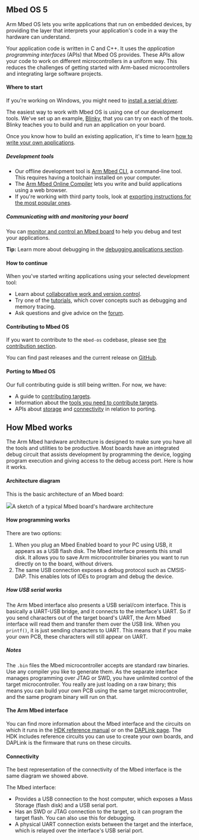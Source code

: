 ## Mbed OS 5

Arm Mbed OS lets you write applications that run on embedded devices, by providing the layer that interprets your application's code in a way the hardware can understand.

Your application code is written in C and C++. It uses the *application programming interfaces* (APIs) that Mbed OS provides. These APIs allow your code to work on different microcontrollers in a uniform way. This reduces the challenges of getting started with Arm-based microcontrollers and integrating large software projects.

#### Where to start

<span class="tips">If you're working on Windows, you might need to [install a serial driver](/docs/v5.8/tutorials/windows-serial-driver.html).

The easiest way to work with Mbed OS is using one of our development tools. We've set up an example, [Blinky](/docs/v5.8/tutorials/your-first-program.html), that you can try on each of the tools. Blinky teaches you to build and run an application on your board.

Once you know how to build an existing application, it's time to learn [how to write your own applications](/docs/v5.8/reference/index.html).

##### Development tools

- Our offline development tool is [Arm Mbed CLI](/docs/v5.8/tools/arm-mbed-cli.html), a command-line tool. This requires having a toolchain installed on your computer.
- The [Arm Mbed Online Compiler](/docs/v5.8/tools/arm-online-compiler.html) lets you write and build applications using a web browser.
- If you're working with third party tools, look at [exporting instructions for the most popular ones](/docs/v5.8/tools/exporting.html).

##### Communicating with and monitoring your board

You can [monitor and control an Mbed board](/docs/v5.8/tutorials/serial-comm.html) to help you debug and test your applications.

<span class="tips">**Tip:** Learn more about debugging in the [debugging applications section](/docs/v5.8/tutorials/debugging-applications.html).</span>

#### How to continue

When you've started writing applications using your selected development tool:

- Learn about [collaborative work and version control](/docs/v5.8/tools/collab-online-comp.html).
- Try one of the [tutorials](/docs/v5.8/tutorials/index.html), which cover concepts such as debugging and memory tracing.
- Ask questions and give advice on the [forum](https://os.mbed.com/forum/).

#### Contributing to Mbed OS

If you want to contribute to the `mbed-os` codebase, please see [the contribution section](/docs/v5.8/reference/contributing.html).

You can find past releases and the current release on [GitHub](https://github.com/ARMmbed/mbed-os/releases/).

#### Porting to Mbed OS

Our full contributing guide is still being written. For now, we have:

- A guide to [contributing targets](/docs/v5.8/reference/contributing-target.html).
- Information about the [tools you need to contribute targets](/docs/v5.8/reference/contributing-tools.html).
- APIs about [storage](/docs/v5.8/reference/contributing-storage.html) and [connectivity](/docs/v5.8/reference/contributing-connectivity.html) in relation to porting.

## How Mbed works

The Arm Mbed hardware architecture is designed to make sure you have all the tools and utilities to be productive. Most boards have an integrated debug circuit that assists development by programming the device, logging program execution and giving access to the debug access port. Here is how it works.

#### Architecture diagram

This is the basic architecture of an Mbed board:

<span class="images">![](https://s3-us-west-2.amazonaws.com/mbed-os-docs-images/mbed_internal.png)<span>A sketch of a typical Mbed board's hardware architecture</span></span>

#### How programming works

There are two options:

1. When you plug an Mbed Enabled board to your PC using USB, it appears as a USB flash disk. The Mbed interface presents this small disk. It allows you to save Arm microcontroller binaries you want to run directly on to the board, without drivers.
2. The same USB connection exposes a debug protocol such as CMSIS-DAP. This enables lots of IDEs to program and debug the device.

##### How USB serial works

The Arm Mbed interface also presents a USB serial/com interface. This is basically a UART-USB bridge, and it connects to the interface's UART. So if you send characters out of the target board's UART, the Arm Mbed interface will read them and transfer them over the USB link. When you `printf()`, it is just sending characters to UART. This means that if you make your own PCB, these characters will still appear on UART.

##### Notes

The `.bin` files the Mbed microcontroller accepts are standard raw binaries. Use any compiler you like to generate them. As the separate interface manages programming over JTAG or SWD, you have unlimited control of the target microcontroller. You really are just loading on a raw binary; this means you can build your own PCB using the same target microcontroller, and the same program binary will run on that.

#### The Arm Mbed interface

You can find more information about the Mbed interface and the circuits on which it runs in the [HDK reference manual](/docs/v5.8/reference/contributing-tools.html#arm-mbed-hdk) or on the [DAPLink page](/docs/v5.8/tools/daplink.html). The HDK includes reference circuits you can use to create your own boards, and DAPLink is the firmware that runs on these circuits.

#### Connectivity

The best representation of the connectivity of the Mbed interface is the same diagram we showed above.

The Mbed interface:

- Provides a USB connection to the host computer, which exposes a Mass Storage (flash disk) and a USB serial port.
- Has an SWD or JTAG connection to the target, so it can program the target flash. You can also use this for debugging.
- A physical UART connection exists between the target and the interface, which is relayed over the interface's USB serial port.
